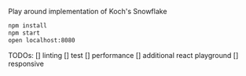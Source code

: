Play around implementation of Koch's Snowflake

```bash
npm install
npm start
open localhost:8080
```

TODOs:
[] linting
[] test
[] performance
[] additional react playground
[] responsive